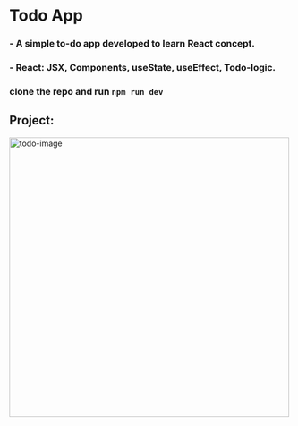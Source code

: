 # Todo App

### - A simple to-do app developed to learn React concept.

### - React: JSX, Components, useState, useEffect, Todo-logic.

### clone the repo and run `npm run dev`

## Project:

<img src="https://res.cloudinary.com/dxvafakmn/image/upload/v1727581187/Small-projects/r5ezxvujhldlhh2fb8do.png" alt="todo-image" width="500"/>
